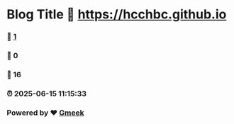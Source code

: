 # Blog Title :link: https://hcchbc.github.io 
### :page_facing_up: [1](https://hcchbc.github.io/tag.html) 
### :speech_balloon: 0 
### :hibiscus: 16 
### :alarm_clock: 2025-06-15 11:15:33 
### Powered by :heart: [Gmeek](https://github.com/Meekdai/Gmeek)
